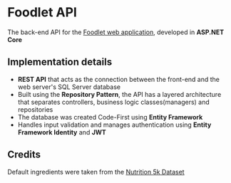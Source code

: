 # Foodlet API 
The back-end API for the [Foodlet web application](https://github.com/EdiWEP/foodlet), developed in **ASP.NET Core**


## Implementation details
- **REST API** that acts as the connection between the front-end and the web server's SQL Server database
- Built using the **Repository Pattern**, the API has a layered architecture that separates controllers, business logic classes(managers) and repositories
- The database was created Code-First using **Entity Framework**
- Handles input validation and manages authentication using **Entity Framework Identity** and **JWT**


## Credits

Default ingredients were taken from the [Nutrition 5k Dataset](https://github.com/google-research-datasets/Nutrition5k)
